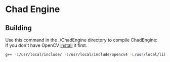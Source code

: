 # Chad Engine

## Building 
Use this command in the ./ChadEngine directory to compile ChadEngine:  
If you don't have OpenCV [install](./OPENCV.md) it first.
```sh
g++ -I/usr/local/include/ -I/usr/local/include/opencv4 -L/usr/local/lib/ -L/usr/local/bin/ CharEngine.cpp -lopencv_core -lopencv_imgproc -lopencv_highgui -lopencv_imgcodecs -mavx -lpthread -std=c++11
```
